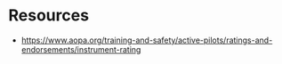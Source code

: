 # Resources
- https://www.aopa.org/training-and-safety/active-pilots/ratings-and-endorsements/instrument-rating